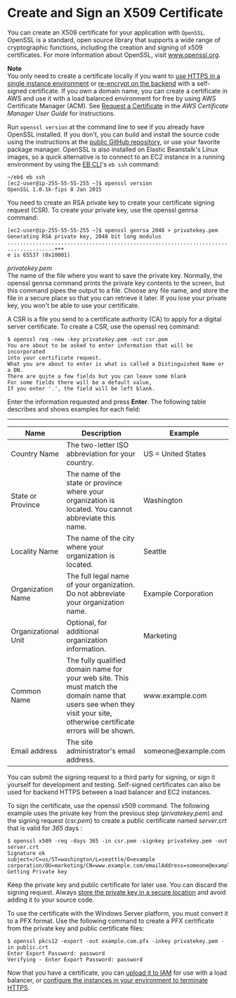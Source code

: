 # Create and Sign an X509 Certificate<a name="configuring-https-ssl"></a>

You can create an X509 certificate for your application with `OpenSSL`\. OpenSSL is a standard, open source library that supports a wide range of cryptographic functions, including the creation and signing of x509 certificates\. For more information about OpenSSL, visit [www\.openssl\.org](https://www.openssl.org/)\.

**Note**  
You only need to create a certificate locally if you want to [use HTTPS in a single instance environment](https-singleinstance.md) or [re\-encrypt on the backend](configuring-https-endtoend.md) with a self\-signed certificate\. If you own a domain name, you can create a certificate in AWS and use it with a load balanced environment for free by using AWS Certificate Manager \(ACM\)\. See [Request a Certificate](http://docs.aws.amazon.com/acm/latest/userguide/gs-acm-request.html) in the *AWS Certificate Manager User Guide* for instructions\.

Run `openssl version` at the command line to see if you already have OpenSSL installed\. If you don't, you can build and install the source code using the instructions at the [public GitHub repository](https://github.com/openssl/openssl), or use your favorite package manager\. OpenSSL is also installed on Elastic Beanstalk's Linux images, so a quick alternative is to connect to an EC2 instance in a running environment by using the [EB CLI](eb-cli3.md)'s `eb ssh` command:

```
~/eb$ eb ssh
[ec2-user@ip-255-55-55-255 ~]$ openssl version
OpenSSL 1.0.1k-fips 8 Jan 2015
```

You need to create an RSA private key to create your certificate signing request \(CSR\)\. To create your private key, use the openssl genrsa command:

```
[ec2-user@ip-255-55-55-255 ~]$ openssl genrsa 2048 > privatekey.pem
Generating RSA private key, 2048 bit long modulus
.................................................................................................................................+++
...............+++
e is 65537 (0x10001)
```

*privatekey\.pem*  
The name of the file where you want to save the private key\. Normally, the openssl genrsa command prints the private key contents to the screen, but this command pipes the output to a file\. Choose any file name, and store the file in a secure place so that you can retrieve it later\. If you lose your private key, you won't be able to use your certificate\.

A CSR is a file you send to a certificate authority \(CA\) to apply for a digital server certificate\. To create a CSR, use the openssl req command:

```
$ openssl req -new -key privatekey.pem -out csr.pem
You are about to be asked to enter information that will be incorporated 
into your certificate request.
What you are about to enter is what is called a Distinguished Name or a DN.
There are quite a few fields but you can leave some blank
For some fields there will be a default value,
If you enter '.', the field will be left blank.
```

Enter the information requested and press **Enter**\. The following table describes and shows examples for each field:


****  

| Name | Description | Example | 
| --- | --- | --- | 
| Country Name | The two\-letter ISO abbreviation for your country\. | US = United States | 
| State or Province | The name of the state or province where your organization is located\. You cannot abbreviate this name\. | Washington | 
| Locality Name | The name of the city where your organization is located\. | Seattle | 
| Organization Name | The full legal name of your organization\. Do not abbreviate your organization name\. | Example Corporation | 
| Organizational Unit | Optional, for additional organization information\. | Marketing | 
| Common Name | The fully qualified domain name for your web site\. This must match the domain name that users see when they visit your site, otherwise certificate errors will be shown\. | www\.example\.com | 
| Email address | The site administrator's email address\. | someone@example\.com | 

You can submit the signing request to a third party for signing, or sign it yourself for development and testing\. Self\-signed certificates can also be used for backend HTTPS between a load balancer and EC2 instances\.

To sign the certificate, use the openssl x509 command\. The following example uses the private key from the previous step \(*privatekey\.pem*\) and the signing request \(*csr\.pem*\) to create a public certificate named *server\.crt* that is valid for *365* days :

```
$ openssl x509 -req -days 365 -in csr.pem -signkey privatekey.pem -out server.crt
Signature ok
subject=/C=us/ST=washington/L=seattle/O=example corporation/OU=marketing/CN=www.example.com/emailAddress=someone@example.com
Getting Private key
```

Keep the private key and public certificate for later use\. You can discard the signing request\. Always [store the private key in a secure location](https-storingprivatekeys.md) and avoid adding it to your source code\.

To use the certificate with the Windows Server platform, you must convert it to a PFX format\. Use the following command to create a PFX certificate from the private key and public certificate files:

```
$ openssl pkcs12 -export -out example.com.pfx -inkey privatekey.pem -in public.crt
Enter Export Password: password
Verifying - Enter Export Password: password
```

Now that you have a certificate, you can [upload it to IAM](configuring-https-ssl-upload.md) for use with a load balancer, or [configure the instances in your environment to terminate HTTPS](https-singleinstance.md)\.